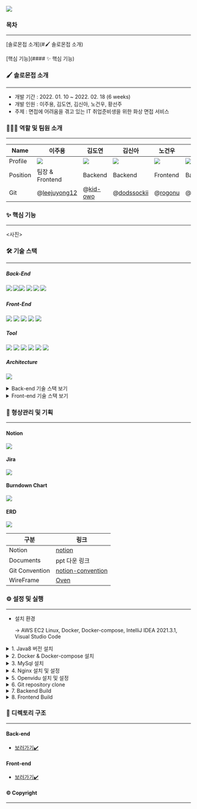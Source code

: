 ![](./Img/solomon_banner.png)



### 목차

------

[솔로몬접 소개](#🖌️ 솔로몬접 소개)

[핵심 기능](#### ✨ 핵심 기능)



### 🖌️ 솔로몬접 소개

------

- 개발 기간 : 2022. 01. 10 ~ 2022. 02. 18 (6 weeks)
- 개발 인원 : 이주용, 김도연, 김신아, 노건우, 황선주
- 주제 : 면접에 어려움을 겪고 있는 IT 취업준비생을 위한 화상 면접 서비스



### 👨‍👩‍👦 역할 및 팀원 소개

------

| Name     | 이주용                                         | 김도연                                 | 김신아                                       | 노건우                               | 황선주                                         |
| -------- | ---------------------------------------------- | -------------------------------------- | -------------------------------------------- | ------------------------------------ | ---------------------------------------------- |
| Profile  | ![](./Img/이주용.jpg)                          | ![](./Img/김도연.png)                  | ![](./Img/김신아.jpg)                        | ![](./Img/노건우.jpg)                | ![](./Img/황선주.jpg)                          |
| Position | 팀장 & Frontend                                | Backend                                | Backend                                      | Frontend                             | Backend                                        |
| Git      | @[leejuyong12](https://github.com/leejuyong12) | @[kid-owo](https://github.com/kid-owo) | @[dodssockii](https://github.com/dodssockii) | @[rogonu](https://github.com/rogonu) | @[hwangseonju](https://github.com/hwangseonju) |



### ✨ 핵심 기능

------

<사진>





### 🛠️ 기술 스택

------

##### Back-End

##### <img src="https://img.shields.io/badge/java-8-007396?style=for-the-badge&logo=java&logoColor=white"> <img src="https://img.shields.io/badge/spring boot-2.4.0-6DB33F?style=for-the-badge&logo=springboot&logoColor=white"><img src="https://img.shields.io/badge/JPA-6DB33F?style=for-the-badge&logo=Hibernate&logoColor=white"> <img src="https://img.shields.io/badge/Gradle-02303A?style=for-the-badge&logo=Gradle&logoColor=white"> <img src="https://img.shields.io/badge/mysql-4479A1?style=for-the-badge&logo=mysql&logoColor=white"> <img src="https://img.shields.io/badge/Openvidu-2.20.0-ffcd00?style=for-the-badge&logo=&logoColor=black">

##### Front-End

<img src="https://img.shields.io/badge/vue.js-3.2.9-4FC08D?style=for-the-badge&logo=vue.js&logoColor=white"> <img src="https://img.shields.io/badge/bootstrap-2.21.2-7952B3?style=for-the-badge&logo=bootstrap&logoColor=white"> <img src="https://img.shields.io/badge/HTML-E34F26?style=for-the-badge&logo=HTML5&logoColor=white"> <img src="https://img.shields.io/badge/CSS-1572B6?style=for-the-badge&logo=CSS3&logoColor=white"> <img src="https://img.shields.io/badge/JavaScript-F7DF1E?style=for-the-badge&logo=JavaScript&logoColor=black">

##### Tool

<img src="https://img.shields.io/badge/GitLab-FCA121?style=for-the-badge&logo=GitLab&logoColor=white"> <img src="https://img.shields.io/badge/Docker-2496ED?style=for-the-badge&logo=Docker&logoColor=white"> <img src="https://img.shields.io/badge/NGINX-009639?style=for-the-badge&logo=NGINX&logoColor=white"> <img src="https://img.shields.io/badge/Jira-0052CC?style=for-the-badge&logo=JiraSoftware&logoColor=white"> <img src="https://img.shields.io/badge/Notion-000000?style=for-the-badge&logo=Notion&logoColor=white"> <img src="https://img.shields.io/badge/Mattermost-0058CC?style=for-the-badge&logo=Mattermost&logoColor=white">

##### Architecture

![](./Img/architecture.png)



<details>
<summary>Back-end 기술 스택 보기</summary>
<div markdown="1">

- Spring-Boot : 2.4.0
- Spring-Boot-Data-JPA
- Spring-Boot-Starter-JDBC
- Spring Security
- Spring-Boot-Starter-thymeleaf
- lombok
- mysql
- jjwt : 0.11.2
- Spring-Boot-Starter-Mail
- Swagger : 2.3.0 
- Openvidu-java-client : 2.20.0
- Openvidu-test-browsers : 1.0.0

</div>
</details>

<details>
<summary>Front-end 기술 스택 보기</summary>
<div markdown="1">

- JS
- HTML
- CSS
- Vue.js @3.2.29

라이브러리

- axios @0.25.0 : Promise 기반 HTTP 클라이언트
- bootstrap-vue @2.21.2
- Openvidu-bowser @2.20.0 : WebRTC 라이브러리
- eslint & prettier @6.7.2 : 협업을 위한 formatter 라이브러리

</div>
</details>



### 📜 형상관리 및 기획

------

#### Notion

![](./Img/Notion.png)



#### Jira

![](./Img/Jira.png)



#### Burndown Chart

![](./Img/BurndownChart.png)



#### ERD

![](./Img/ERD.png)





| 구분           | 링크                                                         |
| -------------- | ------------------------------------------------------------ |
| Notion         | [notion](https://feline-pluto-dd6.notion.site/393ec2193d8d4ec2976a198e5b00a699) |
| Documents      | ppt 다운 링크                                                |
| Git Convention | [notion-convention](https://feline-pluto-dd6.notion.site/branch-commit-convention-bc49a8657c5b4a9abfa97a9df1d98c89) |
| WireFrame      | [Oven](https://ovenapp.io/view/xq832UXEkW43RQMdULxiaBkPIe0sGuVc/) |



### ⚙️ 설정 및 실행

------

- 설치 환경

  -> AWS EC2 Linux, Docker, Docker-compose, IntelliJ IDEA 2021.3.1, Visual Studio Code

<details>
    <summary>1. Java8 버전 설치</summary>
    <div>

- Azul public key 추가
	
	 ```shell
    	$sudo apt-key adv --keyserver hkp://keyserver.ubuntu.com:80 --recv-keys 0x219BD9C9
   ```

- Azul respository 추가

  ```shell
  $sudo apt-add-repository 'deb http://repos.azulsystems.com/ubuntu stable main'
  ```

- zulu-8 설치

  ```shell
  $sudo apt-get update
  $sudo apt-get install zulu-8
  ```

- 환경변수 설정

  ```shell
  $cd /etc
  $sudo nano profile
  ```

  본인의 환경에 맞게 설정

</div>

</details>



<details>
    <summary>2. Docker & Docker-compose 설치</summary>
    <div>

- apt 패키기 인덱스 업데이트
  
  ```shell
  $sudo apt update && sudo apt upgrade
  ```
  
- 다운로드를 위한 Util 준비
  
  ```shell
  $sudo apt-get install \
  apt-transport-https \
  ca-certificates \
  curl \
  gnupg-agent \
  software-properties-common
  ```
  
- Docker GPG key 추가
  
  ```shell
  $curl -fsSL https://download.docker.com/linux/ubuntu/gpg | sudo apt-key add
  ```
  
- apt repo에 Docker 다운로드 경로 추가
  
  ```shell
  $sudo add-apt-repository "deb [arch=amd64] https://download.docker.com/linux/ubuntu bionic stable"
  ```
  
- Docker 다운로드 및 설치
  
  ```shell
  $sudo apt-cache policy docker-ce
  $sudo apt install docker-ce
  $sudo apt update
  ```
  
- sudo 없이 docker 사용을 위한 ubuntu user docker 그룹에 등록 후 서버 재부팅
  
  ```shell
  $sudo usermod -aG docker ubuntu
  $sudo reboot
  ```
  
- Ubuntu 계정 비밀번호 설정(기존에 설정하지 않았다면 수행)
  
  ```shell
  $sudo passwd ubuntu
  ```
  
- Docker-compose 설치
  
  ```shell
  $sudo curl -L https://github.com/docker/compose/releases/download/1.25.0-rc2/docker-compose-`uname -s`-`uname -m` -o /usr/local/bin/docker-compose
  ```
  
- 실행 권한 주기
  
  ```shell
  $sudo chmod +x /usr/local/bin/docker-compose
  ```
  
    

  </div>
  </details>


<details>
<summary>3. MySql 설치</summary>
<div>

- mysql server 설치

  ```shell
  $sudo apt update
  $sudo apt-get install mysql-server
  ```

- 대소문자 구별 default값 변경

  - msyql.cnf 파일에 ‘lower_case_table_names = 1’ 추가

  ```shell
  $sudo service mysql stop
  $sudo rm -rf /var/lib/mysql
  $sudo mkdir /var/lib/mysql
  $sudo chown mysql:mysql /var/lib/mysql
  $sudo chmod 700 /var/lib/mysql
  $cd /etc/mysql/mysql.conf.d
  $sudo nano mysqld.cnf
  ```

- mysql 서비스 재시작

  ```shell
  $sudo mysqld --defaults-file=/etc/mysql/my.cnf --initialize --lower_case_table_names=1 --user=mysql --console
  $sudo service mysql start
  ```

- 생성된 root의 비밀번호 검색

  ```shell
  $sudo grep 'temporary password' /var/log/mysql/error.log
  ```

- mysql 세션 접속해서 비밀번호 변경

  - 비밀번호를 변경해야 root 계정 접속 가능

  ```shell
  $sudo mysql -u root -p
  // password 입력
  > mysql : alter user 'root'@'localhost' identified by '새비밀번호 입력';
  ```

- 외부 접속 허용

  - 모든 IP 허용

    - mysql.cnf 파일에 ‘bind-address = 0.0.0.0’으로 수정하기 혹은 

      bind-address 주석처리하기 → 같은 결과

    ```shell
    $cd /etc/mysql/mysql.conf.d
    $sudo nano mysqld.cnf
    ```

  - 설정 적용을 위한 재시작

    ```shell
    $sudo service mysql restart
    ```

  - 사용자 계정 추가 

    - 사용자를 생성하고, 모든 권한(CRUD) 부여

    ```shell
    $sudo mysql -u root -p
    //password 입력
    > CREATE USER 'root'@'%' IDENTIFIED BY '새 비밀번호 입력';
    > GRANT ALL PRIVILEGES ON *.* TO 'root'@'%' WITH GRANT OPTION;
    > FLUSH PRIVILEGES;
    ```

- Public IP 조회하기

  ```shell
  $curl ifconfig.me
  ```



</div>
</details>

<details>
<summary>4. Nginx 설치 및 설정</summary>
<div>


- Nginx 설치 후 버전 확인

  ```shell
  $sudo apt install nginx
  $nginx -v
  ```

- Nginx 설치 확인

  ```shell
  $sudo service nginx status  
  ```

- Nginx 설정

  - 설정 파일 수정(/etc/nginx/sites-available/test.conf)

    ```shell
    $sudo vim test.conf
    ```

    ```
    server {
    
            server_name <도메인>;
            root /var/www/dist/;
            index index.html;
    
            location / {
                try_files $uri $uri/ /index.html;
            }
    
            location /api {
                proxy_pass http://localhost:8080;
                proxy_set_header X-Real-IP $remote_addr;
                proxy_set_header X-Forwarded-For $proxy_add_x_forwarded_for;
                proxy_set_header Host $http_host;
            }
    
            error_page 404 /404.html;
                location = /index.html {
            }
            error_page 500 502 503 504 /50x.html;
                location = /index2.html {
            }
    
    
        listen [::]:443 ssl ipv6only=on; # managed by Certbot
        listen 443 ssl; # managed by Certbot
        ssl_certificate /etc/letsencrypt/live/<도메인>/fullchain.pem; # managed by Certbot
        ssl_certificate_key /etc/letsencrypt/live/<도메인>/privkey.pem; # managed by Certbot
        include /etc/letsencrypt/options-ssl-nginx.conf; # managed by Certbot
        ssl_dhparam /etc/letsencrypt/ssl-dhparams.pem; # managed by Certbot
    
    }
    server {
        if ($host = <도메인>) {
            return 301 https://$host$request_uri;
        } # managed by Certbot
    
    
            listen 80 default_server;
            listen [::]:80 default_server;
    
            server_name <도메인>;
    
    
        return 404; # managed by Certbot
    }
    ```

- Nginx 설정 변경 후 syntax 검사

  ```shell
  $sudo nginx -t
  ```

- Nginx 설정 변경 후 재시작 필수

  ```shell
  $sudo service nginx restart 
  ```



</div>
</details>

<details>
<summary>5. Openvidu 설치 및 설정</summary>
<div>


- Openvidu Port 확보

 `22 TCP`, `80 TCP` , `443 TCP`, `3478 TCP+UDP`, 

  `40000~57000 TCP+UDP`, `57001~65535 TCP+UDP`

- Openvidu Install

```shell
$cd /opt   # openvidu는 /opt 디렉토리에 설치 권장

$sudo curl https://s3-eu-west-1.amazonaws.com/aws.openvidu.io/install_openvidu_latest.sh | sudo bash
```

- 설정 파일 수정 ( /opt/openvidu/.env)

```shell
$sudo vi .env
```

```
DOMAIN_OR_PUBLIC_IP=<Linux 서버의 public ip 주소 또는 도메인>
OPENVIDU_SECRET=<사용할 비밀번호 입력>
CERTIFICATE_TYPE=letsencrypt # default 값은 selfsigned지만 selfsigned 방식 사용시 보안 문제 di야기
							 # SSL 키가 있다면 owncert 방식으로 하되, /owncert 디렉토리 안에 키가 있어야 한다.
LETSENCRYPT_EMAIL=<이메일>
HTTP_PORT=80
HTTPS_PORT=443

# HTTP_PORT와 HTTPS_PORT는 letsencrypt 방식의 키를 발급 받기 전까진 기본 포트인 80, 443을 사용해야 합니다!
# 키를 발급받고 난 후부터는 포트 변경해도 무방합니다!
```

- Openvidu Server 실행

```shell
$sudo ./openvidu start
```

- Openvidu Server 동작 확인

  - Docker Container에 아래와 같이 올라와 있는지 확인

    `openvidu-coturn`, `kurento-media-server`, `openvidu-call`, `openvidu-proxy`,

    `openvidu-redis`, `openvidu-server`

  ```shell
  $ sudo docker ps
  ```

  ```
  CONTAINER ID   IMAGE                                 COMMAND                  CREATED        STATUS                  PORTS     NAMES
  1c2af864a37c   openvidu/openvidu-coturn:5.0.0        "docker-entrypoint.s…"   20 hours ago   Up 20 hours                       openvidu_coturn_1
  575695716b60   kurento/kurento-media-server:6.16.0   "/entrypoint.sh"         20 hours ago   Up 20 hours (healthy)             openvidu_kms_1
  9abf26e074bd   openvidu/openvidu-call:2.20.0         "docker-entrypoint.s…"   20 hours ago   Up 20 hours                       openvidu_app_1
  f222d92e2f00   openvidu/openvidu-proxy:7.0.0         "/docker-entrypoint.…"   20 hours ago   Up 20 hours                       openvidu_nginx_1
  09474b6ed7ec   openvidu/openvidu-redis:3.0.0         "docker-entrypoint.s…"   20 hours ago   Up 20 hours                       openvidu_redis_1
  8b27e879a593   openvidu/openvidu-server:2.20.0       "/usr/local/bin/entr…"   20 hours ago   Up 20 hours                       openvidu_openvidu-server_1
  ```

- Openvidu와 관련한 nginx 파일 설정 

  - 설정 파일 수정(/etc/nginx/sites-available/test.conf)

    ```
    server {
    
            server_name <도메인>;
    
            location / {
                proxy_pass http://localhost:8080;
            }
    
    
            location /openvidu {
                proxy_pass http://127.0.0.1:5443;
    		        proxy_set_header Upgrade $http_upgrade;
    		        proxy_set_header Connection 'upgrade';
    		        proxy_set_header Host $host;
    		        proxy_cache_bypass $http_upgrade;
    		   }
    
    
            location /dashboard {
                proxy_pass http://127.0.0.1:5443/dashboard;
    				}
    
    
            error_page 404 /404.html;
                location = /index.html {
            }
            error_page 500 502 503 504 /50x.html;
                location = /index2.html {
            }
    
    
        listen [::]:443 ssl ipv6only=on; # managed by Certbot
        listen 443 ssl; # managed by Certbot
        ssl_certificate /etc/letsencrypt/live/<도메인>/fullchain.pem; # managed by Certbot
        ssl_certificate_key /etc/letsencrypt/live/<도메인>/privkey.pem; # managed by Certbot
        include /etc/letsencrypt/options-ssl-nginx.conf; # managed by Certbot
        ssl_dhparam /etc/letsencrypt/ssl-dhparams.pem; # managed by Certbot
    
    }
    server {
        if ($host = <도메인>) {
            return 301 https://$host$request_uri;
        } # managed by Certbot
    
    
            listen 80 default_server;
            listen [::]:80 default_server;
    
            server_name <도메인>;
        return 404; # managed by Certbot
    }
    ```

- Nginx 수정 시 재시작 필수

```shell
$sudo service nginx restart 
```

- https://<DOMAIN_OR_PUBLIC_IP>/dashboard 정상 동작 확인

  User : OPENVIDUAPP

  Password : <.env에 설정한 OPENVIDU_SECRET 값>


</div>
</details>

<details>
<summary>6. Git repository clone</summary>
<div>

```shell
$git clone https://lab.ssafy.com/s06-webmobile1-sub2/S06P12C207.git
```

</div>
</details>

<details>
<summary>7. Backend Build</summary>
<div>


- spring boot 파일 build

```shell
in IntelliJ

gradle -> bootjar

in server
$java -jar test.jar
```

bootjar를 이용하여 빌드 하면 build 폴더가 생성된다.

/build/libs/test.jar 처럼 생성된 jar 파일을 서버에 올린 후

서버에서 $ java -jar test.jar를 이용하여 실행한다.

</div>
</details>



<details>
<summary>8. Frontend Build</summary>
<div>


- node package 설치

  ```shell
  $npm install
  ```

- vue 파일 build

  ```shell
  $npm run build
  ```

  dist 폴더가 생성된다. mobaxterm과 같은 프로그램이 없을 시에는 dist 폴더를 zip으로 압축하여 서버에서 압축을 해제하는 방식으로 진행한다.

  /var/www/ 디렉토리 밑에 /var/www/dist/ 와 같은 식으로 dist 폴더를 넣는다.

</div>
</details>

### 📂 디렉토리 구조

------

#### Back-end

- [보러가기:heavy_check_mark:](./BE/README.md)

#### Front-end

- [보러가기:heavy_check_mark:](./FE/README.md)

  

#### ©️ Copyright

------

